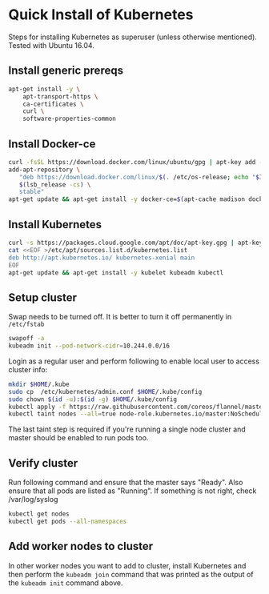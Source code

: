 # Quick Install of Kubernetes
Steps for installing Kubernetes as superuser (unless otherwise
mentioned). Tested with Ubuntu 16.04.

## Install generic prereqs
```sh
apt-get install -y \
    apt-transport-https \
    ca-certificates \
    curl \
    software-properties-common
```

## Install Docker-ce
```sh
curl -fsSL https://download.docker.com/linux/ubuntu/gpg | apt-key add -
add-apt-repository \
   "deb https://download.docker.com/linux/$(. /etc/os-release; echo "$ID") \
   $(lsb_release -cs) \
   stable"
apt-get update && apt-get install -y docker-ce=$(apt-cache madison docker-ce | grep 17.03 | head -1 | awk '{print $3}')
```

## Install Kubernetes
```sh
curl -s https://packages.cloud.google.com/apt/doc/apt-key.gpg | apt-key add -
cat <<EOF >/etc/apt/sources.list.d/kubernetes.list
deb http://apt.kubernetes.io/ kubernetes-xenial main
EOF
apt-get update && apt-get install -y kubelet kubeadm kubectl 
```

## Setup cluster
Swap needs to be turned off. It is better to turn it off permanently in `/etc/fstab`
```sh
swapoff -a
kubeadm init --pod-network-cidr=10.244.0.0/16
```
Login as a regular user and perform following to enable local user to
access cluster info:
```sh
mkdir $HOME/.kube
sudo cp  /etc/kubernetes/admin.conf $HOME/.kube/config
sudo chown $(id -u):$(id -g) $HOME/.kube/config
kubectl apply -f https://raw.githubusercontent.com/coreos/flannel/master/Documentation/kube-flannel.yml
kubectl taint nodes --all=true node-role.kubernetes.io/master:NoSchedule-
```
The last taint step is required if you're running a single node cluster
and master should be enabled to run pods too.

## Verify cluster
Run following command and ensure that the master says "Ready". Also
ensure that all pods are listed as "Running". If something is not right,
check /var/log/syslog
```sh
kubectl get nodes
kubectl get pods --all-namespaces
```

## Add worker nodes to cluster
In other worker nodes you want to add to cluster, install Kubernetes and
then perform the `kubeadm join` command that was printed as the output
of the `kubeadm init` command above.

